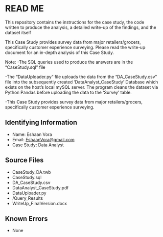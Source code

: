# READ ME

This repository contains the instructions for the case study, the code written to produce the analysis, a detailed write-up of the findings, and the dataset itself

This Case Study provides survey data from major retailers/grocers, specifically customer experience surveying. Please read the write-up document for an in-depth analysis of this Case Study.

Note: 
-The SQL queries used to produce the answers are in the “CaseStudy.sql” file

-The “DataUploader.py” file uploads the data from the “DA_CaseStudy.csv” file into the subsequently created ‘DataAnalyst_CaseStudy’ Database which exists on the host’s local mySQL server. The program cleans the dataset via Python Pandas before uploading the data to the ‘Survey’ table. 

-This Case Study provides survey data from major retailers/grocers, specifically customer experience surveying.


## Identifying Information
* Name: Eshaan Vora
* Email: EshaanVora@gmail.com
* Case Study: Data Analyst
 
## Source Files

* CaseStudy_DA.twb
* CaseStudy.sql
* DA_CaseStudy.csv
* DataAnalyst_CaseStudy.pdf
* DataUploader.py
* /Query_Results
* WriteUp_FinalVersion.docx

## Known Errors

* None